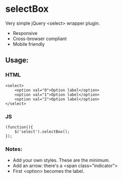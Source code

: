 selectBox
=========

Very simple jQuery &lt;select> wrapper plugin.

- Responsive
- Cross-browser compliant
- Mobile friendly

## Usage:

### HTML

    <select>
        <option val="0">Option label</option>
        <option val="1">Option label</option>
        <option val="2">Option label</option>
    </select>
	
### JS

    (function(){
        $('select').selectBox();
    });
	
### Notes:

- Add your own styles. These are the minimum.
- Add an arrow: there's a &lt;span class="indicator"&gt;
- First &lt;option&gt; becomes the label.
